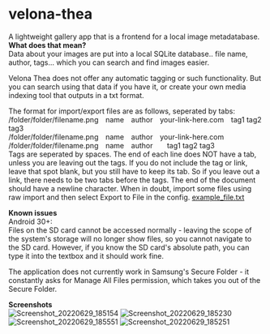 # velona-thea
A lightweight gallery app that is a frontend for a local image metadatabase. <br>
<b> What does that mean? </b> <br>
Data about your images are put into a local SQLite database.. file name, author, tags... which you can search and find images easier. 

Velona Thea does not offer any automatic tagging or such functionality. But you can search using that data if you have it, or create your own media indexing tool that outputs in a txt format.

The format for import/export files are as follows, seperated by tabs:<br>
/folder/folder/filename.png&emsp;name&emsp;author&emsp;your-link-here.com&emsp;tag1 tag2 tag3<br>
/folder/folder/filename.png&emsp;name&emsp;author&emsp;your-link-here.com&emsp;<br>
/folder/folder/filename.png&emsp;name&emsp;author&emsp;&emsp;tag1 tag2 tag3<br>
Tags are seperated by spaces. The end of each line does NOT have a tab, unless you are leaving out the tags. If you do not include the tag or link, leave that spot blank, but you still have to keep its tab. So if you leave out a link, there needs to be two tabs before the tags.  The end of the document should have a newline character. When in doubt, import some files using raw import and then select Export to File in the config.
[example_file.txt](https://github.com/Colekfillion/velona-thea/files/9015261/example_file.txt)

<b> Known issues </b><br>
Android 30+:<br>
Files on the SD card cannot be accessed normally - leaving the scope of the system's storage will no longer show files, so you cannot navigate to the SD card. However, if you know the SD card's absolute path, you can type it into the textbox and it should work fine.

The application does not currently work in Samsung's Secure Folder - it constantly asks for Manage All Files permission, which takes you out of the Secure Folder.

<b> Screenshots </b><br>
![Screenshot_20220629_185154](https://user-images.githubusercontent.com/84115711/176564396-a45edbfa-ac32-473b-b069-ae002d5e294d.png)
![Screenshot_20220629_185230](https://user-images.githubusercontent.com/84115711/176564489-32e3b39f-7e2c-40ba-afa0-c8ed839d00a8.png)
![Screenshot_20220629_185551](https://user-images.githubusercontent.com/84115711/176564624-11dc0bcf-65b3-4f97-a2b4-19013fd1a861.png)
![Screenshot_20220629_185251](https://user-images.githubusercontent.com/84115711/176564691-93da74cd-11a2-437b-8dee-c9efa4ccb3cd.png)
